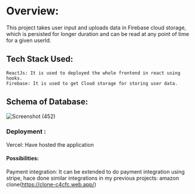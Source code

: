 # Overview:
This project takes user input and uploads data in Firebase cloud storage, which is persisted for longer duration and can be read at any point of time for a given userId.
## Tech Stack Used:
    ReactJs: It is used to deployed the whole frontend in react using hooks. 
    Firebase: It is used to get Cloud storage for storing user data.
## Schema of Database:
  ![Screenshot (452)](https://user-images.githubusercontent.com/76656921/207335346-512eafb0-0cbc-4322-8a12-34f8a1aca36d.png)

### Deployment :
   Vercel: Have hosted the application
#### Possibilities:
   Payment integration: It can be extended to do payment integration using stripe, hace done similar integrations in my previous projects: amazon clone(https://clone-c4cfc.web.app/)

